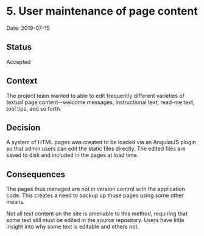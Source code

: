 # 5. User maintenance of page content

Date: 2019-07-15

## Status

Accepted

## Context

The project team wanted to able to edit frequently different varieties of textual page content--welcome messages, instructional text, read-me text, tool tips, and so forth.

## Decision

A system of HTML pages was created to be loaded via an AngularJS plugin so that admin users can edit the static files directly. The edited files are saved to disk and included in the pages at load time.

## Consequences

The pages thus managed are not in version control with the application code. This creates a need to backup up those pages using some other means.

Not all text content on the site is amenable to this method, requiring that some text still must be edited in the source repository. Users have little insight into why some text is editable and others not.

